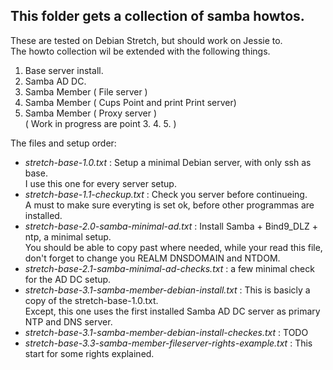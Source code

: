 This folder gets a collection of samba howtos.
----------------------------------------------

These are tested on Debian Stretch, but should work on Jessie to.  
The howto collection wil be extended with the following things.  
1. Base server install.  
2. Samba AD DC.  
3. Samba Member ( File server )  
4. Samba Member ( Cups Point and print Print server)  
5. Samba Member ( Proxy server )  
  ( Work in progress are point 3. 4. 5. )  

The files and setup order:

 * *stretch-base-1.0.txt* :  Setup a minimal Debian server, with only ssh as base.  
   I use this one for every server setup.
 * *stretch-base-1.1-checkup.txt* : Check you server before continueing.  
    A must to make sure everyting is set ok, before other programmas are installed.
 * *stretch-base-2.0-samba-minimal-ad.txt* : Install Samba + Bind9_DLZ + ntp, a minimal setup.  
    You should be able to copy past where needed, while your read this file,  
    don't forget to change you REALM DNSDOMAIN and NTDOM.
 * *stretch-base-2.1-samba-minimal-ad-checks.txt* : a few minimal check for the AD DC setup.  
 * *stretch-base-3.1-samba-member-debian-install.txt* : This is basicly a copy of the stretch-base-1.0.txt.  
    Except, this one uses the first installed Samba AD DC server as primary NTP and DNS server.  
 * *stretch-base-3.1-samba-member-debian-install-checkes.txt* : TODO
 * *stretch-base-3.3-samba-member-fileserver-rights-example.txt* : This start for some rights explained.  
